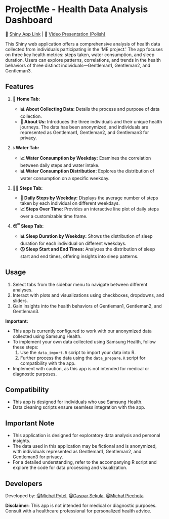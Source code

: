 # ProjectMe - Health Data Analysis Dashboard

🔗 [Shiny App Link](https://michael-pytel.shinyapps.io/PersonalVisualizationProject/) | 🎥 [Video Presentation (Polish)](https://wutwaw-my.sharepoint.com/:v:/g/personal/01180740_pw_edu_pl/EUR5hDXGu9pJgmXDd3OPmjABAzVy145RMjcT9I6TyaIIBQ?e=Aw0d0S&nav=eyJyZWZlcnJhbEluZm8iOnsicmVmZXJyYWxBcHAiOiJTdHJlYW1XZWJBcHAiLCJyZWZlcnJhbFZpZXciOiJTaGFyZURpYWxvZy1MaW5rIiwicmVmZXJyYWxBcHBQbGF0Zm9ybSI6IldlYiIsInJlZmVycmFsTW9kZSI6InZpZXcifX0%3D)

This Shiny web application offers a comprehensive analysis of health data collected from individuals participating in the 'ME project.' The app focuses on three key health metrics: steps taken, water consumption, and sleep duration. Users can explore patterns, correlations, and trends in the health behaviors of three distinct individuals—Gentleman1, Gentleman2, and Gentleman3.

## Features

1. **🏡 Home Tab:**
   - **📊 About Collecting Data:** Details the process and purpose of data collection.
   - **👥 About Us:** Introduces the three individuals and their unique health journeys. The data has been anonymized, and individuals are represented as Gentleman1, Gentleman2, and Gentleman3 for privacy.

2. **💧 Water Tab:**
   - **📈 Water Consumption by Weekday:** Examines the correlation between daily steps and water intake.
   - **📊 Water Consumption Distribution:** Explores the distribution of water consumption on a specific weekday.

3. **🏃‍♂️ Steps Tab:**
   - **📅 Daily Steps by Weekday:** Displays the average number of steps taken by each individual on different weekdays.
   - **📈 Steps Over Time:** Provides an interactive line plot of daily steps over a customizable time frame.

4. **😴 Sleep Tab:**
   - **📊 Sleep Duration by Weekday:** Shows the distribution of sleep duration for each individual on different weekdays.
   - **🕒 Sleep Start and End Times:** Analyzes the distribution of sleep start and end times, offering insights into sleep patterns.

## Usage

1. Select tabs from the sidebar menu to navigate between different analyses.
2. Interact with plots and visualizations using checkboxes, dropdowns, and sliders.
3. Gain insights into the health behaviors of Gentleman1, Gentleman2, and Gentleman3.

**Important:**
- This app is currently configured to work with our anonymized data collected using Samsung Health.
- To implement your own data collected using Samsung Health, follow these steps:
    1. Use the `data_import.R` script to import your data into R.
    2. Further process the data using the `data_prepare.R` script for compatibility with the app.
- Implement with caution, as this app is not intended for medical or diagnostic purposes.

## Compatibility

- This app is designed for individuals who use Samsung Health.
- Data cleaning scripts ensure seamless integration with the app.

## Important Note

- This application is designed for exploratory data analysis and personal insights.
- The data used in this application may be fictional and is anonymized, with individuals represented as Gentleman1, Gentleman2, and Gentleman3 for privacy.
- For a detailed understanding, refer to the accompanying R script and explore the code for data processing and visualization.

## Developers

Developed by: [@Michał Pytel](https://github.com/Michael-Pytel), [@Gaspar Sekula](https://github.com/GasparSekula), [@Michał Piechota](https://github.com/piechotam)

**Disclaimer:** This app is not intended for medical or diagnostic purposes. Consult with a healthcare professional for personalized health advice.

